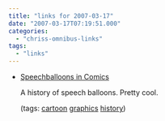 ```yaml
---
title: "links for 2007-03-17"
date: "2007-03-17T07:19:51.000"
categories: 
  - "chriss-omnibus-links"
tags: 
  - "links"
---
```


- [Speechballoons in Comics](http://bugpowder.com/andy/e.speechballoons.html)
    
    A history of speech balloons. Pretty cool.
    
    (tags: [cartoon](http://del.icio.us/hubbsc/cartoon) [graphics](http://del.icio.us/hubbsc/graphics) [history](http://del.icio.us/hubbsc/history))
